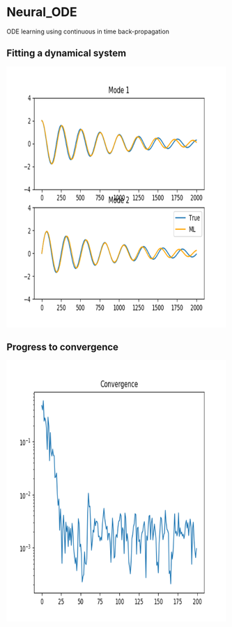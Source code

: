 # Neural_ODE
ODE learning using continuous in time back-propagation

## Fitting a dynamical system
<center>
	<img src="https://github.com/Romit-Maulik/Neural_ODE/blob/master/Figure_1.png" width="600" height="600"/>
</center>

## Progress to convergence
<center>
	<img src="https://github.com/Romit-Maulik/Neural_ODE/blob/master/Figure_2.png" width="600" height="600"/>
</center>